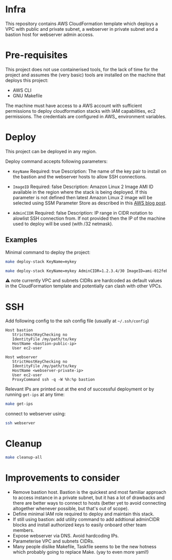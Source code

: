 # Infra

This repository contains AWS CloudFormation template which deploys a VPC with public and private subnet, a webserver in private subnet and a bastion host for webserver admin access.

# Pre-requisites

This project does not use containerised tools, for the lack of time for the project and assumes the (very basic) tools are installed on the machine that deploys this project:
- AWS CLI
- GNU Makefile

The machine must have access to a AWS account with sufficient permissions to deploy cloudformation stacks with IAM capabilities, ec2 permissions. The credentials are configured in AWS_ environment variables.

# Deploy

This project can be deployed in any region.

Deploy command accepts following parameters:

* `KeyName`
Required: true
Description: The name of the key pair to install on the bastion and the webserver hosts to allow SSH connections.

* `ImageID`
Required: false
Description: Amazon Linux 2 Image AMI ID available in the region where the stack is being deployed. If this parameter is not defined then latest Amazon Linux 2 image will be selected using SSM Parameter Store as described in this [AWS blog post](https://aws.amazon.com/blogs/compute/query-for-the-latest-amazon-linux-ami-ids-using-aws-systems-manager-parameter-store/).

* `AdminCIDR`
Required: false
Description: IP range in CIDR notation to alowlist SSH connection from. If not provided then the IP of the machine used to deploy will be used (with /32 netmask).

## Examples

Minimal command to deploy the project:
```bash
make deploy-stack KeyName=mykey
```

```bash
make deploy-stack KeyName=mykey AdminCIDR=1.2.3.4/30 ImageID=ami-012feb91d25f5d1b3
```

:warning: note currently VPC and subnets CIDRs are hardcoded as default values in the CloudFormation template and potentially can clash with other VPCs.

# SSH

Add following config to the ssh config file (usually at `~/.ssh/config`)
```
Host bastion
   StrictHostKeyChecking no
   IdentityFile /my/path/to/key
   HostName <bastion-public-ip>
   User ec2-user

Host webserver
   StrictHostKeyChecking no
   IdentityFile /my/path/to/key
   HostName <webserver-private-ip>
   User ec2-user
   ProxyCommand ssh -q -W %h:%p bastion
```

Relevant IPs are printed out at the end of successful deployment or by running `get-ips` at any time:
```bash
make get-ips
```

connect to webserver using:
```bash
ssh webserver
```

# Cleanup
```bash
make cleanup-all
```

# Improvements to consider

* Remove bastion host. Bastion is the quickest and most familiar approach to access instance in a private subnet, but it has a lot of drawbacks and there are better ways to connect to hosts (better yet to avoid connecting altogether whenever possible, but that's out of scope).
* Define minimal IAM role required to deploy and maintain this stack.
* If still using bastion: add utility command to add addtional adminCIDR blocks and install authorized keys to easily onboard other team members.
* Expose webserver via DNS. Avoid hardcoding IPs.
* Parameterise VPC and subnets CIDRs.
* Many people dislike Makefile, Taskfile seems to be the new hotness which probably going to replace Make. (yay to even more yaml!)
